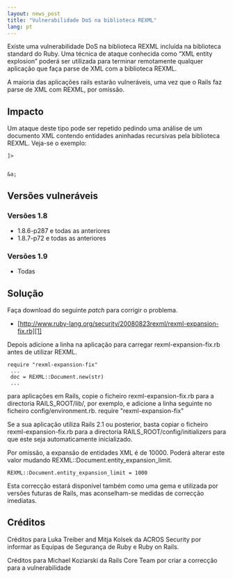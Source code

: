 ```yaml
---
layout: news_post
title: "Vulnerabilidade DoS na biblioteca REXML"
lang: pt
---
```


Existe uma vulnerabilidade DoS na biblioteca REXML incluída na
biblioteca standard do Ruby. Uma técnica de ataque conhecida como “XML
entity explosion” poderá ser utilizada para terminar remotamente
qualquer aplicação que faça parse de XML com a biblioteca REXML.

A maioria das aplicações rails estarão vulneráveis, uma vez que o Rails
faz parse de XML com REXML, por omissão.

## Impacto

Um ataque deste tipo pode ser repetido pedindo uma análise de um
documento XML contendo entidades aninhadas recursivas pela biblioteca
REXML. Veja-se o exemplo:

    
      
      
      
      
      
      
      
    ]>
    
    
    &a;

## Versões vulneráveis

### Versões 1.8

* 1\.8.6-p287 e todas as anteriores
* 1\.8.7-p72 e todas as anteriores

### Versões 1.9

* Todas

## Solução

Faça download do seguinte *patch* para corrigir o problema.

* [http://www.ruby-lang.org/security/20080823rexml/rexml-expansion-fix.rb][1]

Depois adicione a linha na aplicação para carregar
rexml-expansion-fix.rb antes de utilizar REXML.

    require "rexml-expansion-fix"
     ...
     doc = REXML::Document.new(str)
     ...

 para aplicações em Rails, copie o ficheiro rexml-expansion-fix.rb para a directoria RAILS\_ROOT/lib/, por exemplo, e adicione a linha seguinte no ficheiro config/environment.rb.     require "rexml-expansion-fix"

Se a sua aplicação utiliza Rails 2.1 ou posterior, basta copiar o
ficheiro rexml-expansion-fix.rb para a directoria
RAILS\_ROOT/config/initializers para que este seja automaticamente
inicializado.

Por omissão, a expansão de entidades XML é de 10000. Poderá alterar este
valor mudando REXML::Document.entity\_expansion\_limit.

    REXML::Document.entity_expansion_limit = 1000

Esta correcção estará disponível também como uma gema e utilizada por
versões futuras de Rails, mas aconselham-se medidas de correcção
imediatas.

## Créditos

Créditos para Luka Treiber and Mitja Kolsek da ACROS Security por
informar as Equipas de Segurança de Ruby e Ruby on Rails.

Créditos para Michael Koziarski da Rails Core Team por criar a correcção
para a vulnerabilidade



[1]: http://www.ruby-lang.org/security/20080823rexml/rexml-expansion-fix.rb 
